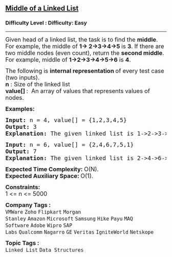 <h2><a href="https://www.geeksforgeeks.org/problems/finding-middle-element-in-a-linked-list/1?page=1&category=Linked%20List&difficulty=Basic,Easy&status=unsolved&sortBy=submissions">Middle of a Linked List</a></h2><h3>Difficulty Level : Difficulty: Easy</h3><hr><div class="problems_problem_content__Xm_eO"><p><span style="font-size: 18px;">Given head of a linked list, the task is to find the <strong>middle</strong>. For example, the middle of <strong>1-&gt; 2-&gt;3-&gt;4-&gt;5 </strong>is <strong>3</strong>. If there are two middle nodes (even count), return the <strong>second middle</strong>. For example, middle of <strong>1-&gt;2-&gt;3-&gt;4-&gt;5-&gt;6</strong> is <strong>4</strong>.</span></p>
<p><span style="font-size: 18px;">The following is <strong>internal representation </strong>of every test case</span><span style="font-size: 18px;"> (two inputs).<br></span><span style="font-size: 18px;"><strong>n</strong> : Size of the linked list<br></span><strong><span style="font-size: 18px;">value[] </span></strong><span style="font-size: 18px;">:&nbsp; An array of values that represents values of nodes.</span></p>
<p><strong><span style="font-size: 18px;">Examples:</span></strong></p>
<pre><strong><span style="font-size: 18px;">Input: </span></strong><span style="font-size: 18px;">n = 4, value[] = {1,2,3,4,5}
<strong>Output: </strong>3 
<strong>Explanation:</strong> The given linked list is </span><span style="font-size: 18px;">1-&gt;2-&gt;3-&gt;4-&gt;5 and its m</span><span style="font-size: 18px;">iddle is 3.</span>
</pre>
<pre><strong><span style="font-size: 18px;">Input: </span></strong><span style="font-size: 18px;">n = 6, value[] = {2,4,6,7,5,1}
<strong>Output: </strong>7 
<strong>Explanation:</strong> The given linked list is </span><span style="font-size: 18px;">2-&gt;4-&gt;6-&gt;7-&gt;5-&gt;1 and its middle </span><span style="font-size: 18px;">is 7.</span>
</pre>
<p><span style="font-size: 18px;"><strong>Expected Time Complexity:&nbsp;</strong>O(N).<br><strong>Expected Auxiliary Space:&nbsp;</strong>O(1).</span></p>
<p><span style="font-size: 18px;"><strong>Constraints:</strong><br>1 &lt;= n &lt;= 5000</span></p></div><p><span style=font-size:18px><strong>Company Tags : </strong><br><code>VMWare</code>&nbsp;<code>Zoho</code>&nbsp;<code>Flipkart</code>&nbsp;<code>Morgan Stanley</code>&nbsp;<code>Amazon</code>&nbsp;<code>Microsoft</code>&nbsp;<code>Samsung</code>&nbsp;<code>Hike</code>&nbsp;<code>Payu</code>&nbsp;<code>MAQ Software</code>&nbsp;<code>Adobe</code>&nbsp;<code>Wipro</code>&nbsp;<code>SAP Labs</code>&nbsp;<code>Qualcomm</code>&nbsp;<code>Nagarro</code>&nbsp;<code>GE</code>&nbsp;<code>Veritas</code>&nbsp;<code>IgniteWorld</code>&nbsp;<code>Netskope</code>&nbsp;<br><p><span style=font-size:18px><strong>Topic Tags : </strong><br><code>Linked List</code>&nbsp;<code>Data Structures</code>&nbsp;